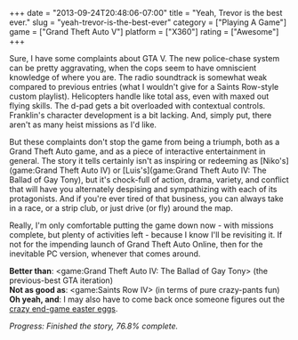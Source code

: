+++
date = "2013-09-24T20:48:06-07:00"
title = "Yeah, Trevor is the best ever."
slug = "yeah-trevor-is-the-best-ever"
category = ["Playing A Game"]
game = ["Grand Theft Auto V"]
platform = ["X360"]
rating = ["Awesome"]
+++

Sure, I have some complaints about GTA V.  The new police-chase system can be pretty aggravating, when the cops seem to have omniscient knowledge of where you are.  The radio soundtrack is somewhat weak compared to previous entries (what I wouldn't give for a Saints Row-style custom playlist).  Helicopters handle like total ass, even with maxed out flying skills.  The d-pad gets a bit overloaded with contextual controls.  Franklin's character development is a bit lacking.  And, simply put, there aren't as many heist missions as I'd like.

But these complaints don't stop the game from being a triumph, both as a Grand Theft Auto game, and as a piece of interactive entertainment in general.  The story it tells certainly isn't as inspiring or redeeming as [Niko's](game:Grand Theft Auto IV) or [Luis's](game:Grand Theft Auto IV: The Ballad of Gay Tony), but it's chock-full of action, drama, variety, and conflict that will have you alternately despising and sympathizing with each of its protagonists.  And if you're ever tired of that business, you can always take in a race, or a strip club, or just drive (or fly) around the map.

Really, I'm only comfortable putting the game down now - with missions complete, but plenty of activities left - because I know I'll be revisiting it.  If not for the impending launch of Grand Theft Auto Online, then for the inevitable PC version, whenever that comes around.

<b>Better than</b>: <game:Grand Theft Auto IV: The Ballad of Gay Tony> (the previous-best GTA iteration)  
<b>Not as good as</b>: <game:Saints Row IV> (in terms of pure crazy-pants fun)  
<b>Oh yeah, and</b>: I may also have to come back once someone figures out the <a href="http://www.reddit.com/r/GrandTheftAutoV/comments/1n18jv/easter_egg_map_predicts_location_of_ufos_and/">crazy end-game easter eggs</a>.

<i>Progress: Finished the story, 76.8% complete.</i>